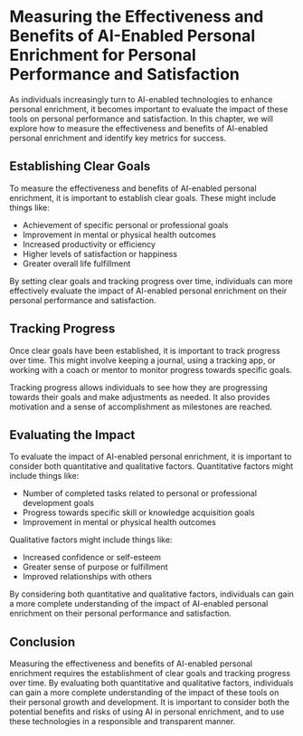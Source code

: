 Measuring the Effectiveness and Benefits of AI-Enabled Personal Enrichment for Personal Performance and Satisfaction
===================================================================================================================================================================================

As individuals increasingly turn to AI-enabled technologies to enhance personal enrichment, it becomes important to evaluate the impact of these tools on personal performance and satisfaction. In this chapter, we will explore how to measure the effectiveness and benefits of AI-enabled personal enrichment and identify key metrics for success.

Establishing Clear Goals
------------------------

To measure the effectiveness and benefits of AI-enabled personal enrichment, it is important to establish clear goals. These might include things like:

* Achievement of specific personal or professional goals
* Improvement in mental or physical health outcomes
* Increased productivity or efficiency
* Higher levels of satisfaction or happiness
* Greater overall life fulfillment

By setting clear goals and tracking progress over time, individuals can more effectively evaluate the impact of AI-enabled personal enrichment on their personal performance and satisfaction.

Tracking Progress
-----------------

Once clear goals have been established, it is important to track progress over time. This might involve keeping a journal, using a tracking app, or working with a coach or mentor to monitor progress towards specific goals.

Tracking progress allows individuals to see how they are progressing towards their goals and make adjustments as needed. It also provides motivation and a sense of accomplishment as milestones are reached.

Evaluating the Impact
---------------------

To evaluate the impact of AI-enabled personal enrichment, it is important to consider both quantitative and qualitative factors. Quantitative factors might include things like:

* Number of completed tasks related to personal or professional development goals
* Progress towards specific skill or knowledge acquisition goals
* Improvement in mental or physical health outcomes

Qualitative factors might include things like:

* Increased confidence or self-esteem
* Greater sense of purpose or fulfillment
* Improved relationships with others

By considering both quantitative and qualitative factors, individuals can gain a more complete understanding of the impact of AI-enabled personal enrichment on their personal performance and satisfaction.

Conclusion
----------

Measuring the effectiveness and benefits of AI-enabled personal enrichment requires the establishment of clear goals and tracking progress over time. By evaluating both quantitative and qualitative factors, individuals can gain a more complete understanding of the impact of these tools on their personal growth and development. It is important to consider both the potential benefits and risks of using AI in personal enrichment, and to use these technologies in a responsible and transparent manner.
